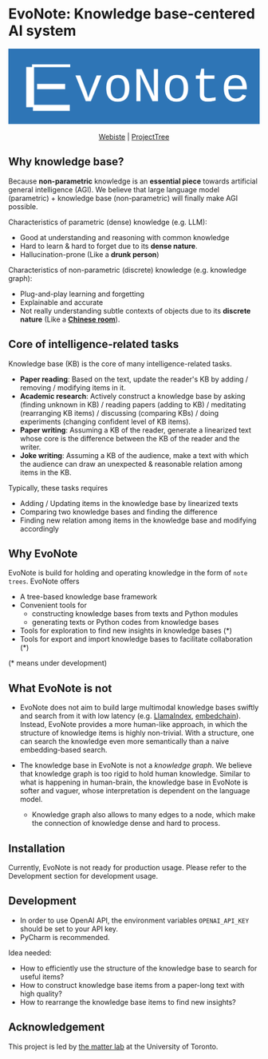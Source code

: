 
# EvoNote: Knowledge base-centered AI system

![Evomark](./docs/evonote.svg)

<center>
<a href="https://evonote.org">Webiste</a> | <a href="https://evonote.org/html/project_tree.html">ProjectTree</a>
</center>

## Why knowledge base?

Because **non-parametric** knowledge is an **essential piece** towards artificial general intelligence (AGI). We believe that large language model (parametric) + knowledge base (non-parametric) will finally make AGI possible. 

Characteristics of parametric (dense) knowledge (e.g. LLM):

- Good at understanding and reasoning with common knowledge
- Hard to learn & hard to forget due to its **dense nature**.
- Hallucination-prone (Like a **drunk person**)

Characteristics of non-parametric (discrete) knowledge (e.g. knowledge graph):

- Plug-and-play learning and forgetting
- Explainable and accurate
- Not really understanding subtle contexts of objects due to its **discrete nature** (Like a [**Chinese room**](https://plato.stanford.edu/entries/chinese-room/)).

## Core of intelligence-related tasks

Knowledge base (KB) is the core of many intelligence-related tasks.

- **Paper reading**: Based on the text, update the reader's KB by adding / removing / modifying items in it.
- **Academic research**: Actively construct a knowledge base by asking (finding unknown in KB) / reading papers (adding to KB) / meditating (rearranging KB items) / discussing (comparing KBs) / doing experiments (changing confident level of KB items).  
- **Paper writing**: Assuming a KB of the reader, generate a linearized text whose core is the difference between the KB of the reader and the writer.
- **Joke writing**: Assuming a KB of the audience, make 
a text with which the audience can draw an unexpected & reasonable relation among items in the KB.

Typically, these tasks requires 

- Adding / Updating items in the knowledge base by linearized texts
- Comparing two knowledge bases and finding the difference
- Finding new relation among items in the knowledge base and modifying accordingly 

## Why EvoNote

EvoNote is build for holding and operating knowledge in the form of `note trees`. EvoNote offers

- A tree-based knowledge base framework
- Convenient tools for 
  - constructing knowledge bases from texts and Python modules
  - generating texts or Python codes from knowledge bases
- Tools for exploration to find new insights in knowledge bases (*)
- Tools for export and import knowledge bases to facilitate collaboration (*)

(* means under development)

## What EvoNote is not

- EvoNote does not aim to build large multimodal knowledge bases swiftly and search from it with low latency (e.g. [LlamaIndex](https://github.com/jerryjliu/llama_index), [embedchain](https://github.com/embedchain/embedchain)). Instead, EvoNote provides a more human-like approach, in which the structure of knowledge items is highly non-trivial. With a structure, one can search the knowledge even more semantically than a naive embedding-based search.

- The knowledge base in EvoNote is not a *knowledge graph*. We believe that knowledge graph is too rigid to hold human knowledge. Similar to what is happening in human-brain, the knowledge base in EvoNote is softer and vaguer, whose interpretation is dependent on the language model. 
  - Knowledge graph also allows to many edges to a node, which make the connection of knowledge dense and hard to process.

## Installation

Currently, EvoNote is not ready for production usage. Please refer to the Development section for development usage.

## Development

- In order to use OpenAI API, the environment variables `OPENAI_API_KEY` should be set to your API key.
- PyCharm is recommended.

Idea needed:
- How to efficiently use the structure of the knowledge base to search for useful items?
- How to construct knowledge base items from a paper-long text with high quality?
- How to rearrange the knowledge base items to find new insights?

## Acknowledgement

This project is led by [the matter lab](https://www.matter.toronto.edu/) at the University of Toronto.